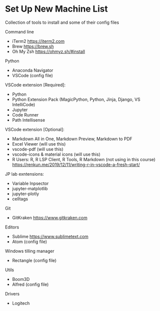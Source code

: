 # Set Up New Machine List
Collection of tools to install and some of their config files



Command line
 - iTerm2       https://iterm2.com
 - Brew         https://brew.sh
 - Oh My Zsh    https://ohmyz.sh/#install


Python
- Anaconda Navigator
- VSCode (config file)

VSCode extension [Required]: 
- Python
- Python Extension Pack (MagicPython, Python, Jinja, Django, VS IntelliCode)
- Jupyter
- Code Runner
- Path Intellisense

VSCode extension [Optional]: 
- Markdown All in One, Markdown Preview, Markdown to PDF
- Excel Viewer (will use this)
- vscode-pdf (will use this)
- vscode-icons & material icons (will use this)
- R Users: R, R LSP Client, R Tools, R Markdown (not using in this course) <https://renkun.me/2019/12/11/writing-r-in-vscode-a-fresh-start/>

JP lab exntensions:
- Variable Inpsector
- jupyter-matplotlib
- jupyter-plotly
- celltags


Git
 - GitKraken    https://www.gitkraken.com

Editors
 - Sublime      https://www.sublimetext.com
 - Atom         (config file)

Windows tilling manager
 - Rectangle (config file)

Utils
 - Boom3D
 - Alfred (config file)

Drivers
 - Logitech
